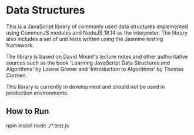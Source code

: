 # Data Structures

This is a JavaScript library of commonly used data structures implemented using CommonJS modules and NodeJS 18.14 as the interpreter.
The library also includes a set of unit tests written using the Jasmine testing framework.

The library is based on David Mount's lecture notes and other authoritative sources such as the book 'Learning JavaScript Data Structures and Algorithms'
by Loiane Groner and 'Introduction to Algorithms' by Thomas Cormen.

This library is currently in development and should not be used in production environments.

## How to Run

npm install
node ./\*.test.js
